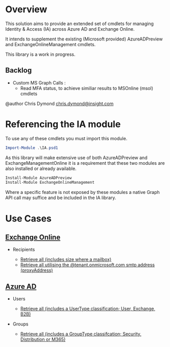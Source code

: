# Overview

This solution aims to provide an extended set of cmdlets for managing Identity & Access (IA) across Azure AD and Exchange Online.

It intends to supplement the existing (Microsoft provided) AzureADPreview and ExchangeOnlineManagement cmdlets.

This library is a work in progress.

## Backlog

- Custom MS Graph Calls :
  - Read MFA status, to achieve similiar results to MSOnline (msol) cmdlets

@author Chris Dymond chris.dymond@insight.com

# Referencing the IA module

To use any of these cmdlets you must import this module.

```powershell
Import-Module .\IA.psd1
```

As this library will make extensive use of both AzureADPreview and ExchangeManagementOnline it is a requirement that these two modules are also installed or already available.

```powershell
Install-Module AzureADPreview
Install-Module ExchangeOnlineManagement
```

Where a specific feature is not exposed by these modules a native Graph API call may suffice and be included in the IA library.

# Use Cases

## [Exchange Online](EXO/README.md)

- Recipients

  - [Retrieve all (includes size where a mailbox)](/EXO/README.md#Get-IAEXORecipientsAsDictionary)
  - [Retrieve all utilising the @tenant.onmicrosoft.com smtp address (proxyAddress)](/EXO/README.md#Get-IAEXORecipientsOnMicrosoftAsList)

## [Azure AD](AzureAD/README.md)

- Users

  - [Retrieve all (includes a UserType classification; User, Exchange, B2B)](/AzureAD/README.md#Get-IAAzureADUsersAsList)

- Groups
  - [Retrieve all (includes a GroupType classifcation; Security, Distribution or M365)](/AzureAD/README.md#Get-IAAzureADGroupsAsList)
